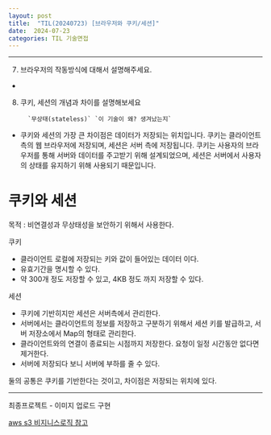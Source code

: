 ```yaml
---
layout: post
title:  "TIL(20240723) [브라우저와 쿠키/세션]"
date:  2024-07-23
categories: TIL 기술면접
---
```


----------------------------------------------------------------------------

7. 브라우저의 작동방식에 대해서 설명해주세요.
- 
    
        
8. 쿠키, 세션의 개념과 차이를 설명해보세요
        
         `무상태(stateless)` `이 기술이 왜? 생겨났는지`
        
- 쿠키와 세션의 가장 큰 차이점은 데이터가 저장되는 위치입니다. 쿠키는 클라이언트 측의 웹 브라우저에 저장되며, 세션은 서버 측에 저장됩니다. 쿠키는 사용자의 브라우저를 통해 서버와 데이터를 주고받기 위해 설계되었으며, 세션은 서버에서 사용자의 상태를 유지하기 위해 사용되기 때문입니다.

# 쿠키와 세션

목적 : 비연결성과 무상태성을 보안하기 위해서 사용한다.
        
쿠키
        
- 클라이언트 로컬에 저장되는 키와 값이 들어있는 데이터 이다.
- 유효기간을 명시할 수 있다.
- 약 300개 정도 저장할 수 있고, 4KB 정도 까지 저장할 수 있다.

세션
- 쿠키에 기반히지만 세션은 서버측에서 관리한다.
- 서버에서는 클라이언트의 정보를 저장하고 구분하기 위해서 세션 키를 발급하고, 서버 저장소에서 Map의 형태로 관리한다.
- 클라이언트와의 연결이 종료되는 시점까지 저장한다. 요청이 일정 시간동안 없다면 제거한다.
- 서버에 저장되다 보니 서버에 부하를 줄 수 있다.
        
둘의 공통은 쿠키를 기반한다는 것이고, 차이점은 저장되는 위치에 있다.

------------------------------------------------------------

최종프로젝트 - 이미지 업로드 구현

[aws s3 비지니스로직 참고](https://rlaehddnd0422.tistory.com/159)
        

